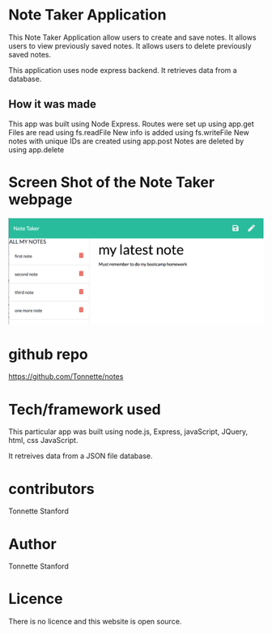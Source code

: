 # Note Taker Application

This Note Taker Application allow users to create and save notes.
It allows users to view previously saved notes.
It allows users to delete previously saved notes.

This application uses node express backend. It retrieves data from a database. 

 ## How it was made
 This app was built using Node Express. 
 Routes were set up using app.get 
 Files are read using fs.readFile 
 New info is added using fs.writeFile
 New notes with unique IDs are created using app.post
 Notes are deleted by using app.delete
 

# Screen Shot of the Note Taker webpage
![ScreenShot](https://github.com/Tonnette/notes/blob/master/NoteTaker.png)


# github repo
https://github.com/Tonnette/notes

# Tech/framework used
This particular app was built using node.js, Express, javaScript, JQuery, html, css JavaScript.

It retreives data from a JSON file database.

# contributors
Tonnette Stanford

# Author
Tonnette Stanford

# Licence
There is no licence and this website is open source.